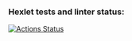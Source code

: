 ### Hexlet tests and linter status:
[![Actions Status](https://github.com/VGrishutin/devops-for-programmers-project-76/actions/workflows/hexlet-check.yml/badge.svg)](https://github.com/VGrishutin/devops-for-programmers-project-76/actions)